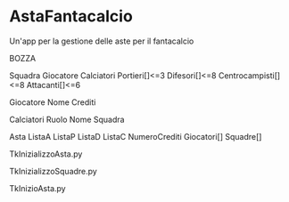 # AstaFantacalcio
Un'app per la gestione delle aste per il fantacalcio

BOZZA


Squadra
    Giocatore
    Calciatori
    Portieri[]<=3
    Difesori[]<=8
    Centrocampisti[]<=8
    Attacanti[]<=6


Giocatore
    Nome
    Crediti
    

Calciatori
    Ruolo
    Nome
    Squadra

Asta
    ListaA
    ListaP
    ListaD
    ListaC
    NumeroCrediti
    Giocatori[]
    Squadre[]


TkInizializzoAsta.py

TkInizializzoSquadre.py

TkInizioAsta.py
